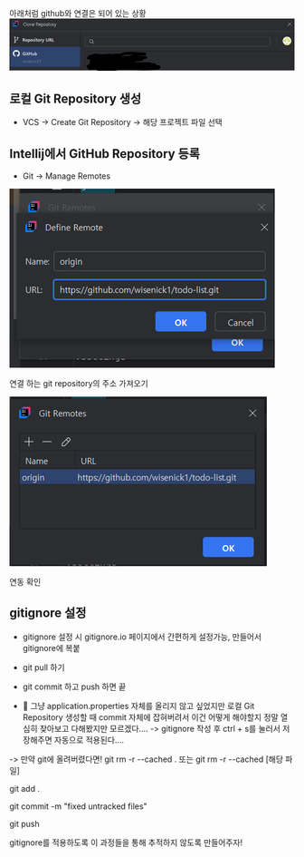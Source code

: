 아래처럼 github와 연결은 되어 있는 상황
![alt text](image/image.png)

로컬 Git Repository 생성
--
- VCS → Create Git Repository -> 해당 프로젝트 파일 선택

Intellij에서 GitHub Repository 등록
--
- Git → Manage Remotes

![alt text](image/image-1.png)

연결 하는 git repository의 주소 가져오기

![alt text](image/image-2.png)

연동 확인

gitignore 설정
--
- gitignore 설정 시 gitignore.io 페이지에서 간편하게 설정가능, 만들어서 gitignore에 복붙

- git pull 하기
- git commit 하고 push 하면 끝

- :punch: 그냥 application.properties 자체를 올리지 않고 싶었지만 로컬 Git Repository 생성할 때 commit 자체에 잡혀버려서 이건 어떻게 해야할지 정말 열심히 찾아보고 다해봤지만 모르겠다....
-> gitignore 작성 후 ctrl + s를 눌러서 저장해주면 자동으로 적용된다....

-> 만약 git에 올려버렸다면!
git rm -r --cached .
또는 git rm -r --cached [해당 파일]

git add .

git commit -m "fixed untracked files"

git push

gitignore를 적용하도록 이 과정들을 통해 추적하지 않도록 만들어주자!





